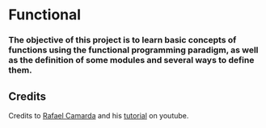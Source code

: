# Functional

<h3> The objective of this project is to learn basic concepts of functions using the functional programming paradigm, as well as the definition of some modules and several ways to define them.
  
 ## Credits
 
 Credits to [Rafael Camarda](https://github.com/RafaelCamarda) and his [tutorial](https://www.youtube.com/watch?v=53Lv3efp7Rk&ab_channel=Rocketseat) on youtube.

